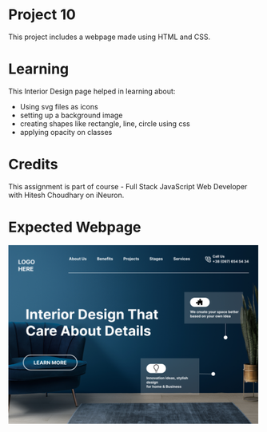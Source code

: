 # Project 10

This project includes a webpage made using HTML and CSS. 

# Learning

This Interior Design page helped in learning about:
- Using svg files as icons 
- setting up a background image
- creating shapes like rectangle, line, circle using css
- applying opacity on classes

# Credits

This assignment is part of course - Full Stack JavaScript Web Developer with Hitesh Choudhary on iNeuron.

# Expected Webpage

![This is how Webpage looks](./thumbnail.png)
